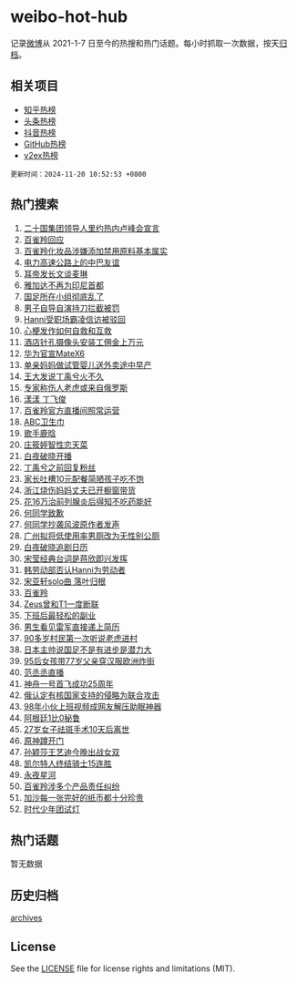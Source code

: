 # weibo-hot-hub

记录[微博](https://www.weibo.com)从 2021-1-7 日至今的热搜和热门话题。每小时抓取一次数据，按天[归档](archives)。

## 相关项目

- [知乎热榜](https://github.com/lonnyzhang423/zhihu-hot-hub)
- [头条热榜](https://github.com/lonnyzhang423/toutiao-hot-hub)
- [抖音热榜](https://github.com/lonnyzhang423/douyin-hot-hub)
- [GitHub热榜](https://github.com/lonnyzhang423/github-hot-hub)
- [v2ex热榜](https://github.com/lonnyzhang423/v2ex-hot-hub)


`更新时间：2024-11-20 10:52:53 +0800`

## 热门搜索

1. [二十国集团领导人里约热内卢峰会宣言](https://m.weibo.cn/search?containerid=100103type%3D1%26t%3D10%26q%3D%23%E4%BA%8C%E5%8D%81%E5%9B%BD%E9%9B%86%E5%9B%A2%E9%A2%86%E5%AF%BC%E4%BA%BA%E9%87%8C%E7%BA%A6%E7%83%AD%E5%86%85%E5%8D%A2%E5%B3%B0%E4%BC%9A%E5%AE%A3%E8%A8%80%23&stream_entry_id=51&isnewpage=1&extparam=seat%3D1%26q%3D%2523%25E4%25BA%258C%25E5%258D%2581%25E5%259B%25BD%25E9%259B%2586%25E5%259B%25A2%25E9%25A2%2586%25E5%25AF%25BC%25E4%25BA%25BA%25E9%2587%258C%25E7%25BA%25A6%25E7%2583%25AD%25E5%2586%2585%25E5%258D%25A2%25E5%25B3%25B0%25E4%25BC%259A%25E5%25AE%25A3%25E8%25A8%2580%2523%26dgr%3D0%26cate%3D10103%26filter_type%3Drealtimehot%26stream_entry_id%3D51%26c_type%3D51%26pos%3D0%26display_time%3D1732071171%26pre_seqid%3D17320711718570269316561)
1. [百雀羚回应](https://m.weibo.cn/search?containerid=100103type%3D1%26t%3D10%26q%3D%23%E7%99%BE%E9%9B%80%E7%BE%9A%E5%9B%9E%E5%BA%94%23&stream_entry_id=31&isnewpage=1&extparam=seat%3D1%26cate%3D5001%26band_rank%3D1%26lcate%3D5001%26pos%3D0%26q%3D%2523%25E7%2599%25BE%25E9%259B%2580%25E7%25BE%259A%25E5%259B%259E%25E5%25BA%2594%2523%26dgr%3D0%26stream_entry_id%3D31%26filter_type%3Drealtimehot%26flag%3D1%26c_type%3D31%26realpos%3D1%26display_time%3D1732071171%26pre_seqid%3D17320711718570269316561)
1. [百雀羚化妆品涉嫌添加禁用原料基本属实](https://m.weibo.cn/search?containerid=100103type%3D1%26t%3D10%26q%3D%23%E7%99%BE%E9%9B%80%E7%BE%9A%E5%8C%96%E5%A6%86%E5%93%81%E6%B6%89%E5%AB%8C%E6%B7%BB%E5%8A%A0%E7%A6%81%E7%94%A8%E5%8E%9F%E6%96%99%E5%9F%BA%E6%9C%AC%E5%B1%9E%E5%AE%9E%23&stream_entry_id=31&isnewpage=1&extparam=seat%3D1%26cate%3D5001%26band_rank%3D2%26lcate%3D5001%26pos%3D1%26q%3D%2523%25E7%2599%25BE%25E9%259B%2580%25E7%25BE%259A%25E5%258C%2596%25E5%25A6%2586%25E5%2593%2581%25E6%25B6%2589%25E5%25AB%258C%25E6%25B7%25BB%25E5%258A%25A0%25E7%25A6%2581%25E7%2594%25A8%25E5%258E%259F%25E6%2596%2599%25E5%259F%25BA%25E6%259C%25AC%25E5%25B1%259E%25E5%25AE%259E%2523%26dgr%3D0%26stream_entry_id%3D31%26filter_type%3Drealtimehot%26flag%3D0%26c_type%3D31%26realpos%3D2%26display_time%3D1732071171%26pre_seqid%3D17320711718570269316561)
1. [电力高速公路上的中巴友谊](https://m.weibo.cn/search?containerid=100103type%3D1%26t%3D10%26q%3D%23%E7%94%B5%E5%8A%9B%E9%AB%98%E9%80%9F%E5%85%AC%E8%B7%AF%E4%B8%8A%E7%9A%84%E4%B8%AD%E5%B7%B4%E5%8F%8B%E8%B0%8A%23&stream_entry_id=31&isnewpage=1&extparam=seat%3D1%26cate%3D5001%26band_rank%3D3%26lcate%3D5001%26pos%3D2%26q%3D%2523%25E7%2594%25B5%25E5%258A%259B%25E9%25AB%2598%25E9%2580%259F%25E5%2585%25AC%25E8%25B7%25AF%25E4%25B8%258A%25E7%259A%2584%25E4%25B8%25AD%25E5%25B7%25B4%25E5%258F%258B%25E8%25B0%258A%2523%26dgr%3D0%26stream_entry_id%3D31%26filter_type%3Drealtimehot%26flag%3D0%26c_type%3D31%26realpos%3D3%26display_time%3D1732071171%26pre_seqid%3D17320711718570269316561)
1. [耳帝发长文谈麦琳](https://m.weibo.cn/search?containerid=100103type%3D1%26t%3D10%26q%3D%23%E8%80%B3%E5%B8%9D%E5%8F%91%E9%95%BF%E6%96%87%E8%B0%88%E9%BA%A6%E7%90%B3%23&stream_entry_id=31&isnewpage=1&extparam=seat%3D1%26cate%3D5001%26band_rank%3D4%26lcate%3D5001%26pos%3D3%26q%3D%2523%25E8%2580%25B3%25E5%25B8%259D%25E5%258F%2591%25E9%2595%25BF%25E6%2596%2587%25E8%25B0%2588%25E9%25BA%25A6%25E7%2590%25B3%2523%26dgr%3D0%26stream_entry_id%3D31%26filter_type%3Drealtimehot%26flag%3D1%26c_type%3D31%26realpos%3D4%26display_time%3D1732071171%26pre_seqid%3D17320711718570269316561)
1. [雅加达不再为印尼首都](https://m.weibo.cn/search?containerid=100103type%3D1%26t%3D10%26q%3D%23%E9%9B%85%E5%8A%A0%E8%BE%BE%E4%B8%8D%E5%86%8D%E4%B8%BA%E5%8D%B0%E5%B0%BC%E9%A6%96%E9%83%BD%23&stream_entry_id=31&isnewpage=1&extparam=seat%3D1%26cate%3D5001%26band_rank%3D5%26lcate%3D5001%26pos%3D4%26q%3D%2523%25E9%259B%2585%25E5%258A%25A0%25E8%25BE%25BE%25E4%25B8%258D%25E5%2586%258D%25E4%25B8%25BA%25E5%258D%25B0%25E5%25B0%25BC%25E9%25A6%2596%25E9%2583%25BD%2523%26dgr%3D0%26stream_entry_id%3D31%26filter_type%3Drealtimehot%26flag%3D0%26c_type%3D31%26realpos%3D5%26display_time%3D1732071171%26pre_seqid%3D17320711718570269316561)
1. [国足所在小组彻底乱了](https://m.weibo.cn/search?containerid=100103type%3D1%26t%3D10%26q%3D%23%E5%9B%BD%E8%B6%B3%E6%89%80%E5%9C%A8%E5%B0%8F%E7%BB%84%E5%BD%BB%E5%BA%95%E4%B9%B1%E4%BA%86%23&stream_entry_id=31&isnewpage=1&extparam=seat%3D1%26cate%3D5001%26band_rank%3D6%26lcate%3D5001%26pos%3D5%26q%3D%2523%25E5%259B%25BD%25E8%25B6%25B3%25E6%2589%2580%25E5%259C%25A8%25E5%25B0%258F%25E7%25BB%2584%25E5%25BD%25BB%25E5%25BA%2595%25E4%25B9%25B1%25E4%25BA%2586%2523%26dgr%3D0%26stream_entry_id%3D31%26filter_type%3Drealtimehot%26flag%3D2%26c_type%3D31%26realpos%3D6%26display_time%3D1732071171%26pre_seqid%3D17320711718570269316561)
1. [男子自导自演持刀拦截被罚](https://m.weibo.cn/search?containerid=100103type%3D1%26t%3D10%26q%3D%23%E7%94%B7%E5%AD%90%E8%87%AA%E5%AF%BC%E8%87%AA%E6%BC%94%E6%8C%81%E5%88%80%E6%8B%A6%E6%88%AA%E8%A2%AB%E7%BD%9A%23&stream_entry_id=31&isnewpage=1&extparam=seat%3D1%26cate%3D5001%26band_rank%3D7%26lcate%3D5001%26stream_entry_id%3D31%26q%3D%2523%25E7%2594%25B7%25E5%25AD%2590%25E8%2587%25AA%25E5%25AF%25BC%25E8%2587%25AA%25E6%25BC%2594%25E6%258C%2581%25E5%2588%2580%25E6%258B%25A6%25E6%2588%25AA%25E8%25A2%25AB%25E7%25BD%259A%2523%26dgr%3D0%26pos%3D6%26adid%3D264634%26is_ad_pos%3D1%26c_type%3D31%26filter_type%3Drealtimehot%26display_time%3D1732071171%26pre_seqid%3D17320711718570269316561)
1. [Hanni受职场霸凌信访被驳回](https://m.weibo.cn/search?containerid=100103type%3D1%26t%3D10%26q%3D%23Hanni%E5%8F%97%E8%81%8C%E5%9C%BA%E9%9C%B8%E5%87%8C%E4%BF%A1%E8%AE%BF%E8%A2%AB%E9%A9%B3%E5%9B%9E%23&stream_entry_id=31&isnewpage=1&extparam=seat%3D1%26cate%3D5001%26band_rank%3D7%26lcate%3D5001%26pos%3D7%26q%3D%2523Hanni%25E5%258F%2597%25E8%2581%258C%25E5%259C%25BA%25E9%259C%25B8%25E5%2587%258C%25E4%25BF%25A1%25E8%25AE%25BF%25E8%25A2%25AB%25E9%25A9%25B3%25E5%259B%259E%2523%26dgr%3D0%26stream_entry_id%3D31%26filter_type%3Drealtimehot%26flag%3D1%26c_type%3D31%26realpos%3D7%26display_time%3D1732071171%26pre_seqid%3D17320711718570269316561)
1. [心梗发作如何自救和互救](https://m.weibo.cn/search?containerid=100103type%3D1%26t%3D10%26q%3D%23%E5%BF%83%E6%A2%97%E5%8F%91%E4%BD%9C%E5%A6%82%E4%BD%95%E8%87%AA%E6%95%91%E5%92%8C%E4%BA%92%E6%95%91%23&stream_entry_id=31&isnewpage=1&extparam=seat%3D1%26cate%3D5001%26band_rank%3D8%26lcate%3D5001%26pos%3D8%26q%3D%2523%25E5%25BF%2583%25E6%25A2%2597%25E5%258F%2591%25E4%25BD%259C%25E5%25A6%2582%25E4%25BD%2595%25E8%2587%25AA%25E6%2595%2591%25E5%2592%258C%25E4%25BA%2592%25E6%2595%2591%2523%26dgr%3D0%26stream_entry_id%3D31%26filter_type%3Drealtimehot%26flag%3D0%26c_type%3D31%26realpos%3D8%26display_time%3D1732071171%26pre_seqid%3D17320711718570269316561)
1. [酒店针孔摄像头安装工佣金上万元](https://m.weibo.cn/search?containerid=100103type%3D1%26t%3D10%26q%3D%23%E9%85%92%E5%BA%97%E9%92%88%E5%AD%94%E6%91%84%E5%83%8F%E5%A4%B4%E5%AE%89%E8%A3%85%E5%B7%A5%E4%BD%A3%E9%87%91%E4%B8%8A%E4%B8%87%E5%85%83%23&stream_entry_id=31&isnewpage=1&extparam=seat%3D1%26cate%3D5001%26band_rank%3D9%26lcate%3D5001%26pos%3D9%26q%3D%2523%25E9%2585%2592%25E5%25BA%2597%25E9%2592%2588%25E5%25AD%2594%25E6%2591%2584%25E5%2583%258F%25E5%25A4%25B4%25E5%25AE%2589%25E8%25A3%2585%25E5%25B7%25A5%25E4%25BD%25A3%25E9%2587%2591%25E4%25B8%258A%25E4%25B8%2587%25E5%2585%2583%2523%26dgr%3D0%26stream_entry_id%3D31%26filter_type%3Drealtimehot%26flag%3D1%26c_type%3D31%26realpos%3D9%26display_time%3D1732071171%26pre_seqid%3D17320711718570269316561)
1. [华为官宣MateX6](https://m.weibo.cn/search?containerid=100103type%3D1%26t%3D10%26q%3D%23%E5%8D%8E%E4%B8%BA%E5%AE%98%E5%AE%A3MateX6%23&stream_entry_id=31&isnewpage=1&extparam=seat%3D1%26cate%3D5001%26band_rank%3D10%26lcate%3D5001%26pos%3D10%26q%3D%2523%25E5%258D%258E%25E4%25B8%25BA%25E5%25AE%2598%25E5%25AE%25A3MateX6%2523%26dgr%3D0%26stream_entry_id%3D31%26filter_type%3Drealtimehot%26flag%3D1%26c_type%3D31%26realpos%3D10%26display_time%3D1732071171%26pre_seqid%3D17320711718570269316561)
1. [单亲妈妈做试管婴儿送外卖途中早产](https://m.weibo.cn/search?containerid=100103type%3D1%26t%3D10%26q%3D%23%E5%8D%95%E4%BA%B2%E5%A6%88%E5%A6%88%E5%81%9A%E8%AF%95%E7%AE%A1%E5%A9%B4%E5%84%BF%E9%80%81%E5%A4%96%E5%8D%96%E9%80%94%E4%B8%AD%E6%97%A9%E4%BA%A7%23&stream_entry_id=31&isnewpage=1&extparam=seat%3D1%26cate%3D5001%26band_rank%3D11%26lcate%3D5001%26pos%3D11%26q%3D%2523%25E5%258D%2595%25E4%25BA%25B2%25E5%25A6%2588%25E5%25A6%2588%25E5%2581%259A%25E8%25AF%2595%25E7%25AE%25A1%25E5%25A9%25B4%25E5%2584%25BF%25E9%2580%2581%25E5%25A4%2596%25E5%258D%2596%25E9%2580%2594%25E4%25B8%25AD%25E6%2597%25A9%25E4%25BA%25A7%2523%26dgr%3D0%26stream_entry_id%3D31%26filter_type%3Drealtimehot%26flag%3D1%26c_type%3D31%26realpos%3D11%26display_time%3D1732071171%26pre_seqid%3D17320711718570269316561)
1. [王大发说丁禹兮火不久](https://m.weibo.cn/search?containerid=100103type%3D1%26t%3D10%26q%3D%23%E7%8E%8B%E5%A4%A7%E5%8F%91%E8%AF%B4%E4%B8%81%E7%A6%B9%E5%85%AE%E7%81%AB%E4%B8%8D%E4%B9%85%23&stream_entry_id=31&isnewpage=1&extparam=seat%3D1%26cate%3D5001%26band_rank%3D12%26lcate%3D5001%26pos%3D12%26q%3D%2523%25E7%258E%258B%25E5%25A4%25A7%25E5%258F%2591%25E8%25AF%25B4%25E4%25B8%2581%25E7%25A6%25B9%25E5%2585%25AE%25E7%2581%25AB%25E4%25B8%258D%25E4%25B9%2585%2523%26dgr%3D0%26stream_entry_id%3D31%26filter_type%3Drealtimehot%26flag%3D2%26c_type%3D31%26realpos%3D12%26display_time%3D1732071171%26pre_seqid%3D17320711718570269316561)
1. [专家称伤人老虎或来自俄罗斯](https://m.weibo.cn/search?containerid=100103type%3D1%26t%3D10%26q%3D%23%E4%B8%93%E5%AE%B6%E7%A7%B0%E4%BC%A4%E4%BA%BA%E8%80%81%E8%99%8E%E6%88%96%E6%9D%A5%E8%87%AA%E4%BF%84%E7%BD%97%E6%96%AF%23&stream_entry_id=31&isnewpage=1&extparam=seat%3D1%26cate%3D5001%26band_rank%3D13%26lcate%3D5001%26pos%3D13%26q%3D%2523%25E4%25B8%2593%25E5%25AE%25B6%25E7%25A7%25B0%25E4%25BC%25A4%25E4%25BA%25BA%25E8%2580%2581%25E8%2599%258E%25E6%2588%2596%25E6%259D%25A5%25E8%2587%25AA%25E4%25BF%2584%25E7%25BD%2597%25E6%2596%25AF%2523%26dgr%3D0%26stream_entry_id%3D31%26filter_type%3Drealtimehot%26flag%3D0%26c_type%3D31%26realpos%3D13%26display_time%3D1732071171%26pre_seqid%3D17320711718570269316561)
1. [漾漾 丁飞俊](https://m.weibo.cn/search?containerid=100103type%3D1%26t%3D10%26q%3D%E6%BC%BE%E6%BC%BE+%E4%B8%81%E9%A3%9E%E4%BF%8A&stream_entry_id=31&isnewpage=1&extparam=seat%3D1%26cate%3D5001%26band_rank%3D14%26lcate%3D5001%26pos%3D14%26q%3D%25E6%25BC%25BE%25E6%25BC%25BE%2520%25E4%25B8%2581%25E9%25A3%259E%25E4%25BF%258A%26dgr%3D0%26stream_entry_id%3D31%26filter_type%3Drealtimehot%26flag%3D0%26c_type%3D31%26realpos%3D14%26display_time%3D1732071171%26pre_seqid%3D17320711718570269316561)
1. [百雀羚官方直播间照常运营](https://m.weibo.cn/search?containerid=100103type%3D1%26t%3D10%26q%3D%23%E7%99%BE%E9%9B%80%E7%BE%9A%E5%AE%98%E6%96%B9%E7%9B%B4%E6%92%AD%E9%97%B4%E7%85%A7%E5%B8%B8%E8%BF%90%E8%90%A5%23&stream_entry_id=31&isnewpage=1&extparam=seat%3D1%26cate%3D5001%26band_rank%3D15%26lcate%3D5001%26pos%3D15%26q%3D%2523%25E7%2599%25BE%25E9%259B%2580%25E7%25BE%259A%25E5%25AE%2598%25E6%2596%25B9%25E7%259B%25B4%25E6%2592%25AD%25E9%2597%25B4%25E7%2585%25A7%25E5%25B8%25B8%25E8%25BF%2590%25E8%2590%25A5%2523%26dgr%3D0%26stream_entry_id%3D31%26filter_type%3Drealtimehot%26flag%3D1%26c_type%3D31%26realpos%3D15%26display_time%3D1732071171%26pre_seqid%3D17320711718570269316561)
1. [ABC卫生巾](https://m.weibo.cn/search?containerid=100103type%3D1%26t%3D10%26q%3DABC%E5%8D%AB%E7%94%9F%E5%B7%BE&stream_entry_id=31&isnewpage=1&extparam=seat%3D1%26cate%3D5001%26band_rank%3D16%26lcate%3D5001%26pos%3D16%26q%3DABC%25E5%258D%25AB%25E7%2594%259F%25E5%25B7%25BE%26dgr%3D0%26stream_entry_id%3D31%26filter_type%3Drealtimehot%26flag%3D0%26c_type%3D31%26realpos%3D16%26display_time%3D1732071171%26pre_seqid%3D17320711718570269316561)
1. [歌手鹿晗](https://m.weibo.cn/search?containerid=100103type%3D1%26t%3D10%26q%3D%23%E6%AD%8C%E6%89%8B%E9%B9%BF%E6%99%97%23&stream_entry_id=31&isnewpage=1&extparam=seat%3D1%26cate%3D5001%26band_rank%3D17%26lcate%3D5001%26pos%3D17%26q%3D%2523%25E6%25AD%258C%25E6%2589%258B%25E9%25B9%25BF%25E6%2599%2597%2523%26dgr%3D0%26stream_entry_id%3D31%26filter_type%3Drealtimehot%26flag%3D2%26c_type%3D31%26realpos%3D17%26display_time%3D1732071171%26pre_seqid%3D17320711718570269316561)
1. [庄筱婷智性恋天菜](https://m.weibo.cn/search?containerid=100103type%3D1%26t%3D10%26q%3D%23%E5%BA%84%E7%AD%B1%E5%A9%B7%E6%99%BA%E6%80%A7%E6%81%8B%E5%A4%A9%E8%8F%9C%23&stream_entry_id=31&isnewpage=1&extparam=seat%3D1%26cate%3D5001%26band_rank%3D18%26lcate%3D5001%26pos%3D18%26q%3D%2523%25E5%25BA%2584%25E7%25AD%25B1%25E5%25A9%25B7%25E6%2599%25BA%25E6%2580%25A7%25E6%2581%258B%25E5%25A4%25A9%25E8%258F%259C%2523%26dgr%3D0%26stream_entry_id%3D31%26filter_type%3Drealtimehot%26flag%3D1%26c_type%3D31%26realpos%3D18%26display_time%3D1732071171%26pre_seqid%3D17320711718570269316561)
1. [白夜破晓开播](https://m.weibo.cn/search?containerid=100103type%3D1%26t%3D10%26q%3D%23%E7%99%BD%E5%A4%9C%E7%A0%B4%E6%99%93%E5%BC%80%E6%92%AD%23&stream_entry_id=31&isnewpage=1&extparam=seat%3D1%26cate%3D5001%26band_rank%3D19%26lcate%3D5001%26pos%3D19%26q%3D%2523%25E7%2599%25BD%25E5%25A4%259C%25E7%25A0%25B4%25E6%2599%2593%25E5%25BC%2580%25E6%2592%25AD%2523%26dgr%3D0%26stream_entry_id%3D31%26filter_type%3Drealtimehot%26flag%3D2%26c_type%3D31%26realpos%3D19%26display_time%3D1732071171%26pre_seqid%3D17320711718570269316561)
1. [丁禹兮之前回复粉丝](https://m.weibo.cn/search?containerid=100103type%3D1%26t%3D10%26q%3D%23%E4%B8%81%E7%A6%B9%E5%85%AE%E4%B9%8B%E5%89%8D%E5%9B%9E%E5%A4%8D%E7%B2%89%E4%B8%9D%23&stream_entry_id=31&isnewpage=1&extparam=seat%3D1%26cate%3D5001%26band_rank%3D20%26lcate%3D5001%26pos%3D20%26q%3D%2523%25E4%25B8%2581%25E7%25A6%25B9%25E5%2585%25AE%25E4%25B9%258B%25E5%2589%258D%25E5%259B%259E%25E5%25A4%258D%25E7%25B2%2589%25E4%25B8%259D%2523%26dgr%3D0%26stream_entry_id%3D31%26filter_type%3Drealtimehot%26flag%3D1%26c_type%3D31%26realpos%3D20%26display_time%3D1732071171%26pre_seqid%3D17320711718570269316561)
1. [家长吐槽10元配餐简陋孩子吃不饱](https://m.weibo.cn/search?containerid=100103type%3D1%26t%3D10%26q%3D%23%E5%AE%B6%E9%95%BF%E5%90%90%E6%A7%BD10%E5%85%83%E9%85%8D%E9%A4%90%E7%AE%80%E9%99%8B%E5%AD%A9%E5%AD%90%E5%90%83%E4%B8%8D%E9%A5%B1%23&stream_entry_id=31&isnewpage=1&extparam=seat%3D1%26cate%3D5001%26band_rank%3D21%26lcate%3D5001%26pos%3D21%26q%3D%2523%25E5%25AE%25B6%25E9%2595%25BF%25E5%2590%2590%25E6%25A7%25BD10%25E5%2585%2583%25E9%2585%258D%25E9%25A4%2590%25E7%25AE%2580%25E9%2599%258B%25E5%25AD%25A9%25E5%25AD%2590%25E5%2590%2583%25E4%25B8%258D%25E9%25A5%25B1%2523%26dgr%3D0%26stream_entry_id%3D31%26filter_type%3Drealtimehot%26flag%3D2%26c_type%3D31%26realpos%3D21%26display_time%3D1732071171%26pre_seqid%3D17320711718570269316561)
1. [浙江烧伤妈妈丈夫已开橱窗带货](https://m.weibo.cn/search?containerid=100103type%3D1%26t%3D10%26q%3D%23%E6%B5%99%E6%B1%9F%E7%83%A7%E4%BC%A4%E5%A6%88%E5%A6%88%E4%B8%88%E5%A4%AB%E5%B7%B2%E5%BC%80%E6%A9%B1%E7%AA%97%E5%B8%A6%E8%B4%A7%23&stream_entry_id=31&isnewpage=1&extparam=seat%3D1%26cate%3D5001%26band_rank%3D22%26lcate%3D5001%26pos%3D22%26q%3D%2523%25E6%25B5%2599%25E6%25B1%259F%25E7%2583%25A7%25E4%25BC%25A4%25E5%25A6%2588%25E5%25A6%2588%25E4%25B8%2588%25E5%25A4%25AB%25E5%25B7%25B2%25E5%25BC%2580%25E6%25A9%25B1%25E7%25AA%2597%25E5%25B8%25A6%25E8%25B4%25A7%2523%26dgr%3D0%26stream_entry_id%3D31%26filter_type%3Drealtimehot%26flag%3D2%26c_type%3D31%26realpos%3D22%26display_time%3D1732071171%26pre_seqid%3D17320711718570269316561)
1. [花16万治前列腺炎后得知不吃药能好](https://m.weibo.cn/search?containerid=100103type%3D1%26t%3D10%26q%3D%23%E8%8A%B116%E4%B8%87%E6%B2%BB%E5%89%8D%E5%88%97%E8%85%BA%E7%82%8E%E5%90%8E%E5%BE%97%E7%9F%A5%E4%B8%8D%E5%90%83%E8%8D%AF%E8%83%BD%E5%A5%BD%23&stream_entry_id=31&isnewpage=1&extparam=seat%3D1%26cate%3D5001%26band_rank%3D23%26lcate%3D5001%26pos%3D23%26q%3D%2523%25E8%258A%25B116%25E4%25B8%2587%25E6%25B2%25BB%25E5%2589%258D%25E5%2588%2597%25E8%2585%25BA%25E7%2582%258E%25E5%2590%258E%25E5%25BE%2597%25E7%259F%25A5%25E4%25B8%258D%25E5%2590%2583%25E8%258D%25AF%25E8%2583%25BD%25E5%25A5%25BD%2523%26dgr%3D0%26stream_entry_id%3D31%26filter_type%3Drealtimehot%26flag%3D0%26c_type%3D31%26realpos%3D23%26display_time%3D1732071171%26pre_seqid%3D17320711718570269316561)
1. [何同学致歉](https://m.weibo.cn/search?containerid=100103type%3D1%26t%3D10%26q%3D%23%E4%BD%95%E5%90%8C%E5%AD%A6%E8%87%B4%E6%AD%89%23&stream_entry_id=31&isnewpage=1&extparam=seat%3D1%26cate%3D5001%26band_rank%3D24%26lcate%3D5001%26pos%3D24%26q%3D%2523%25E4%25BD%2595%25E5%2590%258C%25E5%25AD%25A6%25E8%2587%25B4%25E6%25AD%2589%2523%26dgr%3D0%26stream_entry_id%3D31%26filter_type%3Drealtimehot%26flag%3D0%26c_type%3D31%26realpos%3D24%26display_time%3D1732071171%26pre_seqid%3D17320711718570269316561)
1. [何同学抄袭风波原作者发声](https://m.weibo.cn/search?containerid=100103type%3D1%26t%3D10%26q%3D%23%E4%BD%95%E5%90%8C%E5%AD%A6%E6%8A%84%E8%A2%AD%E9%A3%8E%E6%B3%A2%E5%8E%9F%E4%BD%9C%E8%80%85%E5%8F%91%E5%A3%B0%23&stream_entry_id=31&isnewpage=1&extparam=seat%3D1%26cate%3D5001%26band_rank%3D25%26lcate%3D5001%26pos%3D25%26q%3D%2523%25E4%25BD%2595%25E5%2590%258C%25E5%25AD%25A6%25E6%258A%2584%25E8%25A2%25AD%25E9%25A3%258E%25E6%25B3%25A2%25E5%258E%259F%25E4%25BD%259C%25E8%2580%2585%25E5%258F%2591%25E5%25A3%25B0%2523%26dgr%3D0%26stream_entry_id%3D31%26filter_type%3Drealtimehot%26flag%3D1%26c_type%3D31%26realpos%3D25%26display_time%3D1732071171%26pre_seqid%3D17320711718570269316561)
1. [广州拟将低使用率男厕改为无性别公厕](https://m.weibo.cn/search?containerid=100103type%3D1%26t%3D10%26q%3D%23%E5%B9%BF%E5%B7%9E%E6%8B%9F%E5%B0%86%E4%BD%8E%E4%BD%BF%E7%94%A8%E7%8E%87%E7%94%B7%E5%8E%95%E6%94%B9%E4%B8%BA%E6%97%A0%E6%80%A7%E5%88%AB%E5%85%AC%E5%8E%95%23&stream_entry_id=31&isnewpage=1&extparam=seat%3D1%26cate%3D5001%26band_rank%3D26%26lcate%3D5001%26pos%3D26%26q%3D%2523%25E5%25B9%25BF%25E5%25B7%259E%25E6%258B%259F%25E5%25B0%2586%25E4%25BD%258E%25E4%25BD%25BF%25E7%2594%25A8%25E7%258E%2587%25E7%2594%25B7%25E5%258E%2595%25E6%2594%25B9%25E4%25B8%25BA%25E6%2597%25A0%25E6%2580%25A7%25E5%2588%25AB%25E5%2585%25AC%25E5%258E%2595%2523%26dgr%3D0%26stream_entry_id%3D31%26filter_type%3Drealtimehot%26flag%3D1%26c_type%3D31%26realpos%3D26%26display_time%3D1732071171%26pre_seqid%3D17320711718570269316561)
1. [白夜破晓追剧日历](https://m.weibo.cn/search?containerid=100103type%3D1%26t%3D10%26q%3D%23%E7%99%BD%E5%A4%9C%E7%A0%B4%E6%99%93%E8%BF%BD%E5%89%A7%E6%97%A5%E5%8E%86%23&stream_entry_id=31&isnewpage=1&extparam=seat%3D1%26cate%3D5001%26band_rank%3D27%26lcate%3D5001%26pos%3D27%26q%3D%2523%25E7%2599%25BD%25E5%25A4%259C%25E7%25A0%25B4%25E6%2599%2593%25E8%25BF%25BD%25E5%2589%25A7%25E6%2597%25A5%25E5%258E%2586%2523%26dgr%3D0%26stream_entry_id%3D31%26filter_type%3Drealtimehot%26flag%3D1%26c_type%3D31%26realpos%3D27%26display_time%3D1732071171%26pre_seqid%3D17320711718570269316561)
1. [宋莹经典台词是蒋欣即兴发挥](https://m.weibo.cn/search?containerid=100103type%3D1%26t%3D10%26q%3D%23%E5%AE%8B%E8%8E%B9%E7%BB%8F%E5%85%B8%E5%8F%B0%E8%AF%8D%E6%98%AF%E8%92%8B%E6%AC%A3%E5%8D%B3%E5%85%B4%E5%8F%91%E6%8C%A5%23&stream_entry_id=31&isnewpage=1&extparam=seat%3D1%26cate%3D5001%26band_rank%3D28%26lcate%3D5001%26pos%3D28%26q%3D%2523%25E5%25AE%258B%25E8%258E%25B9%25E7%25BB%258F%25E5%2585%25B8%25E5%258F%25B0%25E8%25AF%258D%25E6%2598%25AF%25E8%2592%258B%25E6%25AC%25A3%25E5%258D%25B3%25E5%2585%25B4%25E5%258F%2591%25E6%258C%25A5%2523%26dgr%3D0%26stream_entry_id%3D31%26filter_type%3Drealtimehot%26flag%3D0%26c_type%3D31%26realpos%3D28%26display_time%3D1732071171%26pre_seqid%3D17320711718570269316561)
1. [韩劳动部否认Hanni为劳动者](https://m.weibo.cn/search?containerid=100103type%3D1%26t%3D10%26q%3D%23%E9%9F%A9%E5%8A%B3%E5%8A%A8%E9%83%A8%E5%90%A6%E8%AE%A4Hanni%E4%B8%BA%E5%8A%B3%E5%8A%A8%E8%80%85%23&stream_entry_id=31&isnewpage=1&extparam=seat%3D1%26cate%3D5001%26band_rank%3D29%26lcate%3D5001%26pos%3D29%26q%3D%2523%25E9%259F%25A9%25E5%258A%25B3%25E5%258A%25A8%25E9%2583%25A8%25E5%2590%25A6%25E8%25AE%25A4Hanni%25E4%25B8%25BA%25E5%258A%25B3%25E5%258A%25A8%25E8%2580%2585%2523%26dgr%3D0%26stream_entry_id%3D31%26filter_type%3Drealtimehot%26flag%3D1%26c_type%3D31%26realpos%3D29%26display_time%3D1732071171%26pre_seqid%3D17320711718570269316561)
1. [宋亚轩solo曲 落叶归根](https://m.weibo.cn/search?containerid=100103type%3D1%26t%3D10%26q%3D%E5%AE%8B%E4%BA%9A%E8%BD%A9solo%E6%9B%B2+%E8%90%BD%E5%8F%B6%E5%BD%92%E6%A0%B9&stream_entry_id=31&isnewpage=1&extparam=seat%3D1%26cate%3D5001%26band_rank%3D30%26lcate%3D5001%26pos%3D30%26q%3D%25E5%25AE%258B%25E4%25BA%259A%25E8%25BD%25A9solo%25E6%259B%25B2%2520%25E8%2590%25BD%25E5%258F%25B6%25E5%25BD%2592%25E6%25A0%25B9%26dgr%3D0%26stream_entry_id%3D31%26filter_type%3Drealtimehot%26flag%3D1%26c_type%3D31%26realpos%3D30%26display_time%3D1732071171%26pre_seqid%3D17320711718570269316561)
1. [百雀羚](https://m.weibo.cn/search?containerid=100103type%3D1%26t%3D10%26q%3D%E7%99%BE%E9%9B%80%E7%BE%9A&stream_entry_id=31&isnewpage=1&extparam=seat%3D1%26cate%3D5001%26band_rank%3D31%26lcate%3D5001%26pos%3D31%26q%3D%25E7%2599%25BE%25E9%259B%2580%25E7%25BE%259A%26dgr%3D0%26stream_entry_id%3D31%26filter_type%3Drealtimehot%26flag%3D0%26c_type%3D31%26realpos%3D31%26display_time%3D1732071171%26pre_seqid%3D17320711718570269316561)
1. [Zeus曾和T1一度断联](https://m.weibo.cn/search?containerid=100103type%3D1%26t%3D10%26q%3D%23Zeus%E6%9B%BE%E5%92%8CT1%E4%B8%80%E5%BA%A6%E6%96%AD%E8%81%94%23&stream_entry_id=31&isnewpage=1&extparam=seat%3D1%26cate%3D5001%26band_rank%3D32%26lcate%3D5001%26pos%3D32%26q%3D%2523Zeus%25E6%259B%25BE%25E5%2592%258CT1%25E4%25B8%2580%25E5%25BA%25A6%25E6%2596%25AD%25E8%2581%2594%2523%26dgr%3D0%26stream_entry_id%3D31%26filter_type%3Drealtimehot%26flag%3D1%26c_type%3D31%26realpos%3D32%26display_time%3D1732071171%26pre_seqid%3D17320711718570269316561)
1. [下班后最轻松的副业](https://m.weibo.cn/search?containerid=100103type%3D1%26t%3D10%26q%3D%E4%B8%8B%E7%8F%AD%E5%90%8E%E6%9C%80%E8%BD%BB%E6%9D%BE%E7%9A%84%E5%89%AF%E4%B8%9A&stream_entry_id=31&isnewpage=1&extparam=seat%3D1%26cate%3D5001%26band_rank%3D33%26lcate%3D5001%26pos%3D33%26q%3D%25E4%25B8%258B%25E7%258F%25AD%25E5%2590%258E%25E6%259C%2580%25E8%25BD%25BB%25E6%259D%25BE%25E7%259A%2584%25E5%2589%25AF%25E4%25B8%259A%26dgr%3D0%26stream_entry_id%3D31%26filter_type%3Drealtimehot%26flag%3D0%26c_type%3D31%26realpos%3D33%26display_time%3D1732071171%26pre_seqid%3D17320711718570269316561)
1. [男生看见雷军直接递上简历](https://m.weibo.cn/search?containerid=100103type%3D1%26t%3D10%26q%3D%23%E7%94%B7%E7%94%9F%E7%9C%8B%E8%A7%81%E9%9B%B7%E5%86%9B%E7%9B%B4%E6%8E%A5%E9%80%92%E4%B8%8A%E7%AE%80%E5%8E%86%23&stream_entry_id=31&isnewpage=1&extparam=seat%3D1%26cate%3D5001%26band_rank%3D34%26lcate%3D5001%26pos%3D34%26q%3D%2523%25E7%2594%25B7%25E7%2594%259F%25E7%259C%258B%25E8%25A7%2581%25E9%259B%25B7%25E5%2586%259B%25E7%259B%25B4%25E6%258E%25A5%25E9%2580%2592%25E4%25B8%258A%25E7%25AE%2580%25E5%258E%2586%2523%26dgr%3D0%26stream_entry_id%3D31%26filter_type%3Drealtimehot%26flag%3D0%26c_type%3D31%26realpos%3D34%26display_time%3D1732071171%26pre_seqid%3D17320711718570269316561)
1. [90多岁村民第一次听说老虎进村](https://m.weibo.cn/search?containerid=100103type%3D1%26t%3D10%26q%3D%2390%E5%A4%9A%E5%B2%81%E6%9D%91%E6%B0%91%E7%AC%AC%E4%B8%80%E6%AC%A1%E5%90%AC%E8%AF%B4%E8%80%81%E8%99%8E%E8%BF%9B%E6%9D%91%23&stream_entry_id=31&isnewpage=1&extparam=seat%3D1%26cate%3D5001%26band_rank%3D35%26lcate%3D5001%26pos%3D35%26q%3D%252390%25E5%25A4%259A%25E5%25B2%2581%25E6%259D%2591%25E6%25B0%2591%25E7%25AC%25AC%25E4%25B8%2580%25E6%25AC%25A1%25E5%2590%25AC%25E8%25AF%25B4%25E8%2580%2581%25E8%2599%258E%25E8%25BF%259B%25E6%259D%2591%2523%26dgr%3D0%26stream_entry_id%3D31%26filter_type%3Drealtimehot%26flag%3D1%26c_type%3D31%26realpos%3D35%26display_time%3D1732071171%26pre_seqid%3D17320711718570269316561)
1. [日本主帅说国足不是有进步是潜力大](https://m.weibo.cn/search?containerid=100103type%3D1%26t%3D10%26q%3D%23%E6%97%A5%E6%9C%AC%E4%B8%BB%E5%B8%85%E8%AF%B4%E5%9B%BD%E8%B6%B3%E4%B8%8D%E6%98%AF%E6%9C%89%E8%BF%9B%E6%AD%A5%E6%98%AF%E6%BD%9C%E5%8A%9B%E5%A4%A7%23&stream_entry_id=31&isnewpage=1&extparam=seat%3D1%26cate%3D5001%26band_rank%3D36%26lcate%3D5001%26pos%3D36%26q%3D%2523%25E6%2597%25A5%25E6%259C%25AC%25E4%25B8%25BB%25E5%25B8%2585%25E8%25AF%25B4%25E5%259B%25BD%25E8%25B6%25B3%25E4%25B8%258D%25E6%2598%25AF%25E6%259C%2589%25E8%25BF%259B%25E6%25AD%25A5%25E6%2598%25AF%25E6%25BD%259C%25E5%258A%259B%25E5%25A4%25A7%2523%26dgr%3D0%26stream_entry_id%3D31%26filter_type%3Drealtimehot%26flag%3D1%26c_type%3D31%26realpos%3D36%26display_time%3D1732071171%26pre_seqid%3D17320711718570269316561)
1. [95后女孩带77岁父亲穿汉服欧洲炸街](https://m.weibo.cn/search?containerid=100103type%3D1%26t%3D10%26q%3D%2395%E5%90%8E%E5%A5%B3%E5%AD%A9%E5%B8%A677%E5%B2%81%E7%88%B6%E4%BA%B2%E7%A9%BF%E6%B1%89%E6%9C%8D%E6%AC%A7%E6%B4%B2%E7%82%B8%E8%A1%97%23&stream_entry_id=31&isnewpage=1&extparam=seat%3D1%26cate%3D5001%26band_rank%3D37%26lcate%3D5001%26pos%3D37%26q%3D%252395%25E5%2590%258E%25E5%25A5%25B3%25E5%25AD%25A9%25E5%25B8%25A677%25E5%25B2%2581%25E7%2588%25B6%25E4%25BA%25B2%25E7%25A9%25BF%25E6%25B1%2589%25E6%259C%258D%25E6%25AC%25A7%25E6%25B4%25B2%25E7%2582%25B8%25E8%25A1%2597%2523%26dgr%3D0%26stream_entry_id%3D31%26filter_type%3Drealtimehot%26flag%3D1%26c_type%3D31%26realpos%3D37%26display_time%3D1732071171%26pre_seqid%3D17320711718570269316561)
1. [范丞丞直播](https://m.weibo.cn/search?containerid=100103type%3D1%26t%3D10%26q%3D%E8%8C%83%E4%B8%9E%E4%B8%9E%E7%9B%B4%E6%92%AD&stream_entry_id=31&isnewpage=1&extparam=seat%3D1%26cate%3D5001%26band_rank%3D38%26lcate%3D5001%26pos%3D38%26q%3D%25E8%258C%2583%25E4%25B8%259E%25E4%25B8%259E%25E7%259B%25B4%25E6%2592%25AD%26dgr%3D0%26stream_entry_id%3D31%26filter_type%3Drealtimehot%26flag%3D0%26c_type%3D31%26realpos%3D38%26display_time%3D1732071171%26pre_seqid%3D17320711718570269316561)
1. [神舟一号首飞成功25周年](https://m.weibo.cn/search?containerid=100103type%3D1%26t%3D10%26q%3D%23%E7%A5%9E%E8%88%9F%E4%B8%80%E5%8F%B7%E9%A6%96%E9%A3%9E%E6%88%90%E5%8A%9F25%E5%91%A8%E5%B9%B4%23&stream_entry_id=31&isnewpage=1&extparam=seat%3D1%26cate%3D5001%26band_rank%3D39%26lcate%3D5001%26pos%3D39%26q%3D%2523%25E7%25A5%259E%25E8%2588%259F%25E4%25B8%2580%25E5%258F%25B7%25E9%25A6%2596%25E9%25A3%259E%25E6%2588%2590%25E5%258A%259F25%25E5%2591%25A8%25E5%25B9%25B4%2523%26dgr%3D0%26stream_entry_id%3D31%26filter_type%3Drealtimehot%26flag%3D0%26c_type%3D31%26realpos%3D39%26display_time%3D1732071171%26pre_seqid%3D17320711718570269316561)
1. [俄认定有核国家支持的侵略为联合攻击](https://m.weibo.cn/search?containerid=100103type%3D1%26t%3D10%26q%3D%23%E4%BF%84%E8%AE%A4%E5%AE%9A%E6%9C%89%E6%A0%B8%E5%9B%BD%E5%AE%B6%E6%94%AF%E6%8C%81%E7%9A%84%E4%BE%B5%E7%95%A5%E4%B8%BA%E8%81%94%E5%90%88%E6%94%BB%E5%87%BB%23&stream_entry_id=31&isnewpage=1&extparam=seat%3D1%26cate%3D5001%26band_rank%3D40%26lcate%3D5001%26pos%3D40%26q%3D%2523%25E4%25BF%2584%25E8%25AE%25A4%25E5%25AE%259A%25E6%259C%2589%25E6%25A0%25B8%25E5%259B%25BD%25E5%25AE%25B6%25E6%2594%25AF%25E6%258C%2581%25E7%259A%2584%25E4%25BE%25B5%25E7%2595%25A5%25E4%25B8%25BA%25E8%2581%2594%25E5%2590%2588%25E6%2594%25BB%25E5%2587%25BB%2523%26dgr%3D0%26stream_entry_id%3D31%26filter_type%3Drealtimehot%26flag%3D0%26c_type%3D31%26realpos%3D40%26display_time%3D1732071171%26pre_seqid%3D17320711718570269316561)
1. [98年小伙上班视频成网友解压助眠神器](https://m.weibo.cn/search?containerid=100103type%3D1%26t%3D10%26q%3D%2398%E5%B9%B4%E5%B0%8F%E4%BC%99%E4%B8%8A%E7%8F%AD%E8%A7%86%E9%A2%91%E6%88%90%E7%BD%91%E5%8F%8B%E8%A7%A3%E5%8E%8B%E5%8A%A9%E7%9C%A0%E7%A5%9E%E5%99%A8%23&stream_entry_id=31&isnewpage=1&extparam=seat%3D1%26cate%3D5001%26band_rank%3D41%26lcate%3D5001%26pos%3D41%26q%3D%252398%25E5%25B9%25B4%25E5%25B0%258F%25E4%25BC%2599%25E4%25B8%258A%25E7%258F%25AD%25E8%25A7%2586%25E9%25A2%2591%25E6%2588%2590%25E7%25BD%2591%25E5%258F%258B%25E8%25A7%25A3%25E5%258E%258B%25E5%258A%25A9%25E7%259C%25A0%25E7%25A5%259E%25E5%2599%25A8%2523%26dgr%3D0%26stream_entry_id%3D31%26filter_type%3Drealtimehot%26flag%3D1%26c_type%3D31%26realpos%3D41%26display_time%3D1732071171%26pre_seqid%3D17320711718570269316561)
1. [阿根廷1比0秘鲁](https://m.weibo.cn/search?containerid=100103type%3D1%26t%3D10%26q%3D%23%E9%98%BF%E6%A0%B9%E5%BB%B71%E6%AF%940%E7%A7%98%E9%B2%81%23&stream_entry_id=31&isnewpage=1&extparam=seat%3D1%26cate%3D5001%26band_rank%3D42%26lcate%3D5001%26pos%3D42%26q%3D%2523%25E9%2598%25BF%25E6%25A0%25B9%25E5%25BB%25B71%25E6%25AF%25940%25E7%25A7%2598%25E9%25B2%2581%2523%26dgr%3D0%26stream_entry_id%3D31%26filter_type%3Drealtimehot%26flag%3D1%26c_type%3D31%26realpos%3D42%26display_time%3D1732071171%26pre_seqid%3D17320711718570269316561)
1. [27岁女子祛斑手术10天后离世](https://m.weibo.cn/search?containerid=100103type%3D1%26t%3D10%26q%3D%2327%E5%B2%81%E5%A5%B3%E5%AD%90%E7%A5%9B%E6%96%91%E6%89%8B%E6%9C%AF10%E5%A4%A9%E5%90%8E%E7%A6%BB%E4%B8%96%23&stream_entry_id=31&isnewpage=1&extparam=seat%3D1%26cate%3D5001%26band_rank%3D43%26lcate%3D5001%26pos%3D43%26q%3D%252327%25E5%25B2%2581%25E5%25A5%25B3%25E5%25AD%2590%25E7%25A5%259B%25E6%2596%2591%25E6%2589%258B%25E6%259C%25AF10%25E5%25A4%25A9%25E5%2590%258E%25E7%25A6%25BB%25E4%25B8%2596%2523%26dgr%3D0%26stream_entry_id%3D31%26filter_type%3Drealtimehot%26flag%3D0%26c_type%3D31%26realpos%3D43%26display_time%3D1732071171%26pre_seqid%3D17320711718570269316561)
1. [原神蹲开门](https://m.weibo.cn/search?containerid=100103type%3D1%26t%3D10%26q%3D%E5%8E%9F%E7%A5%9E%E8%B9%B2%E5%BC%80%E9%97%A8&stream_entry_id=31&isnewpage=1&extparam=seat%3D1%26cate%3D5001%26band_rank%3D44%26lcate%3D5001%26pos%3D44%26q%3D%25E5%258E%259F%25E7%25A5%259E%25E8%25B9%25B2%25E5%25BC%2580%25E9%2597%25A8%26dgr%3D0%26stream_entry_id%3D31%26filter_type%3Drealtimehot%26flag%3D1%26c_type%3D31%26realpos%3D44%26display_time%3D1732071171%26pre_seqid%3D17320711718570269316561)
1. [孙颖莎王艺迪今晚出战女双](https://m.weibo.cn/search?containerid=100103type%3D1%26t%3D10%26q%3D%23%E5%AD%99%E9%A2%96%E8%8E%8E%E7%8E%8B%E8%89%BA%E8%BF%AA%E4%BB%8A%E6%99%9A%E5%87%BA%E6%88%98%E5%A5%B3%E5%8F%8C%23&stream_entry_id=31&isnewpage=1&extparam=seat%3D1%26cate%3D5001%26band_rank%3D45%26lcate%3D5001%26pos%3D45%26q%3D%2523%25E5%25AD%2599%25E9%25A2%2596%25E8%258E%258E%25E7%258E%258B%25E8%2589%25BA%25E8%25BF%25AA%25E4%25BB%258A%25E6%2599%259A%25E5%2587%25BA%25E6%2588%2598%25E5%25A5%25B3%25E5%258F%258C%2523%26dgr%3D0%26stream_entry_id%3D31%26filter_type%3Drealtimehot%26flag%3D0%26c_type%3D31%26realpos%3D45%26display_time%3D1732071171%26pre_seqid%3D17320711718570269316561)
1. [凯尔特人终结骑士15连胜](https://m.weibo.cn/search?containerid=100103type%3D1%26t%3D10%26q%3D%23%E5%87%AF%E5%B0%94%E7%89%B9%E4%BA%BA%E7%BB%88%E7%BB%93%E9%AA%91%E5%A3%AB15%E8%BF%9E%E8%83%9C%23&stream_entry_id=31&isnewpage=1&extparam=seat%3D1%26cate%3D5001%26band_rank%3D46%26lcate%3D5001%26pos%3D46%26q%3D%2523%25E5%2587%25AF%25E5%25B0%2594%25E7%2589%25B9%25E4%25BA%25BA%25E7%25BB%2588%25E7%25BB%2593%25E9%25AA%2591%25E5%25A3%25AB15%25E8%25BF%259E%25E8%2583%259C%2523%26dgr%3D0%26stream_entry_id%3D31%26filter_type%3Drealtimehot%26flag%3D1%26c_type%3D31%26realpos%3D46%26display_time%3D1732071171%26pre_seqid%3D17320711718570269316561)
1. [永夜星河](https://m.weibo.cn/search?containerid=100103type%3D1%26t%3D10%26q%3D%E6%B0%B8%E5%A4%9C%E6%98%9F%E6%B2%B3&stream_entry_id=31&isnewpage=1&extparam=seat%3D1%26cate%3D5001%26band_rank%3D47%26lcate%3D5001%26pos%3D47%26q%3D%25E6%25B0%25B8%25E5%25A4%259C%25E6%2598%259F%25E6%25B2%25B3%26dgr%3D0%26stream_entry_id%3D31%26filter_type%3Drealtimehot%26flag%3D1%26c_type%3D31%26realpos%3D47%26display_time%3D1732071171%26pre_seqid%3D17320711718570269316561)
1. [百雀羚涉多个产品责任纠纷](https://m.weibo.cn/search?containerid=100103type%3D1%26t%3D10%26q%3D%23%E7%99%BE%E9%9B%80%E7%BE%9A%E6%B6%89%E5%A4%9A%E4%B8%AA%E4%BA%A7%E5%93%81%E8%B4%A3%E4%BB%BB%E7%BA%A0%E7%BA%B7%23&stream_entry_id=31&isnewpage=1&extparam=seat%3D1%26cate%3D5001%26band_rank%3D48%26lcate%3D5001%26pos%3D48%26q%3D%2523%25E7%2599%25BE%25E9%259B%2580%25E7%25BE%259A%25E6%25B6%2589%25E5%25A4%259A%25E4%25B8%25AA%25E4%25BA%25A7%25E5%2593%2581%25E8%25B4%25A3%25E4%25BB%25BB%25E7%25BA%25A0%25E7%25BA%25B7%2523%26dgr%3D0%26stream_entry_id%3D31%26filter_type%3Drealtimehot%26flag%3D1%26c_type%3D31%26realpos%3D48%26display_time%3D1732071171%26pre_seqid%3D17320711718570269316561)
1. [加沙每一张完好的纸币都十分珍贵](https://m.weibo.cn/search?containerid=100103type%3D1%26t%3D10%26q%3D%23%E5%8A%A0%E6%B2%99%E6%AF%8F%E4%B8%80%E5%BC%A0%E5%AE%8C%E5%A5%BD%E7%9A%84%E7%BA%B8%E5%B8%81%E9%83%BD%E5%8D%81%E5%88%86%E7%8F%8D%E8%B4%B5%23&stream_entry_id=31&isnewpage=1&extparam=seat%3D1%26cate%3D5001%26band_rank%3D49%26lcate%3D5001%26pos%3D49%26q%3D%2523%25E5%258A%25A0%25E6%25B2%2599%25E6%25AF%258F%25E4%25B8%2580%25E5%25BC%25A0%25E5%25AE%258C%25E5%25A5%25BD%25E7%259A%2584%25E7%25BA%25B8%25E5%25B8%2581%25E9%2583%25BD%25E5%258D%2581%25E5%2588%2586%25E7%258F%258D%25E8%25B4%25B5%2523%26dgr%3D0%26stream_entry_id%3D31%26filter_type%3Drealtimehot%26flag%3D1%26c_type%3D31%26realpos%3D49%26display_time%3D1732071171%26pre_seqid%3D17320711718570269316561)
1. [时代少年团试灯](https://m.weibo.cn/search?containerid=100103type%3D1%26t%3D10%26q%3D%23%E6%97%B6%E4%BB%A3%E5%B0%91%E5%B9%B4%E5%9B%A2%E8%AF%95%E7%81%AF%23&stream_entry_id=31&isnewpage=1&extparam=seat%3D1%26cate%3D5001%26band_rank%3D50%26lcate%3D5001%26pos%3D50%26q%3D%2523%25E6%2597%25B6%25E4%25BB%25A3%25E5%25B0%2591%25E5%25B9%25B4%25E5%259B%25A2%25E8%25AF%2595%25E7%2581%25AF%2523%26dgr%3D0%26stream_entry_id%3D31%26filter_type%3Drealtimehot%26flag%3D1%26c_type%3D31%26realpos%3D50%26display_time%3D1732071171%26pre_seqid%3D17320711718570269316561)

## 热门话题

暂无数据

## 历史归档

[archives](archives)

## License

See the [LICENSE](LICENSE) file for license rights and limitations (MIT).
